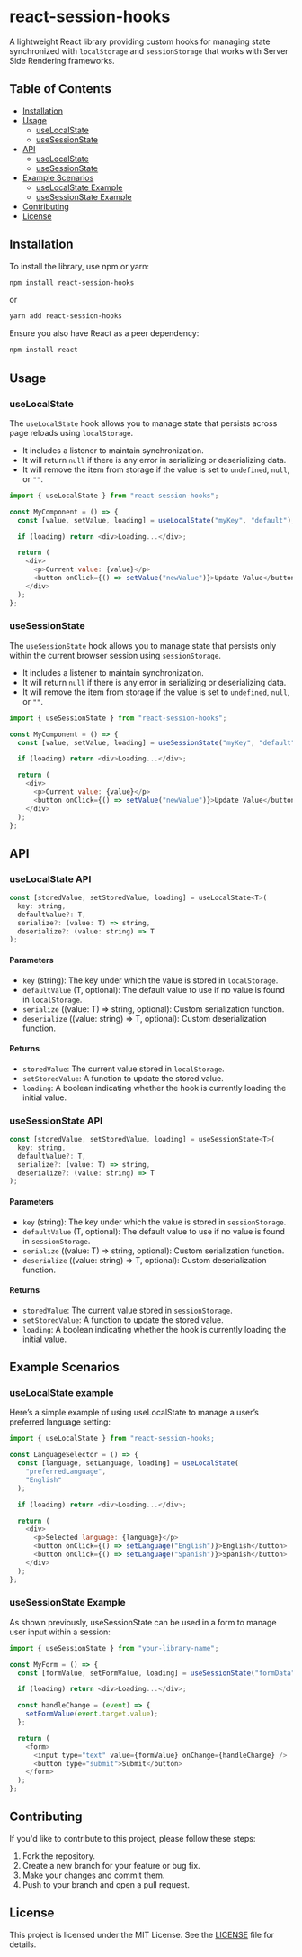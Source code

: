 # react-session-hooks

A lightweight React library providing custom hooks for managing state synchronized with `localStorage` and `sessionStorage` that works with Server Side Rendering frameworks.

## Table of Contents

- [Installation](#installation)
- [Usage](#usage)
  - [useLocalState](#useLocalState)
  - [useSessionState](#useSessionState)
- [API](#api)
  - [useLocalState](#useLocalState-api)
  - [useSessionState](#useSessionState-api)
- [Example Scenarios](#example-scenarios)
  - [useLocalState Example](#useLocalState-example)
  - [useSessionState Example](#useSessionState-example)
- [Contributing](#contributing)
- [License](#license)

## Installation

To install the library, use npm or yarn:

```bash
npm install react-session-hooks
```

or

```bash
yarn add react-session-hooks
```

Ensure you also have React as a peer dependency:

```bash
npm install react
```

## Usage

### useLocalState

The `useLocalState` hook allows you to manage state that persists across page reloads using `localStorage`.

- It includes a listener to maintain synchronization.
- It will return `null` if there is any error in serializing or deserializing data.
- It will remove the item from storage if the value is set to `undefined`, `null`, or `""`.

```javascript
import { useLocalState } from "react-session-hooks";

const MyComponent = () => {
  const [value, setValue, loading] = useLocalState("myKey", "default");

  if (loading) return <div>Loading...</div>;

  return (
    <div>
      <p>Current value: {value}</p>
      <button onClick={() => setValue("newValue")}>Update Value</button>
    </div>
  );
};
```

### useSessionState

The `useSessionState` hook allows you to manage state that persists only within the current browser session using `sessionStorage`.

- It includes a listener to maintain synchronization.
- It will return `null` if there is any error in serializing or deserializing data.
- It will remove the item from storage if the value is set to `undefined`, `null`, or `""`.

```javascript
import { useSessionState } from "react-session-hooks";

const MyComponent = () => {
  const [value, setValue, loading] = useSessionState("myKey", "default");

  if (loading) return <div>Loading...</div>;

  return (
    <div>
      <p>Current value: {value}</p>
      <button onClick={() => setValue("newValue")}>Update Value</button>
    </div>
  );
};
```

## API

### useLocalState API

```javascript
const [storedValue, setStoredValue, loading] = useLocalState<T>(
  key: string,
  defaultValue?: T,
  serialize?: (value: T) => string,
  deserialize?: (value: string) => T
);
```

#### Parameters

- `key` (string): The key under which the value is stored in `localStorage`.
- `defaultValue` (T, optional): The default value to use if no value is found in `localStorage`.
- `serialize` ((value: T) => string, optional): Custom serialization function.
- `deserialize` ((value: string) => T, optional): Custom deserialization function.

#### Returns

- `storedValue`: The current value stored in `localStorage`.
- `setStoredValue`: A function to update the stored value.
- `loading`: A boolean indicating whether the hook is currently loading the initial value.

### useSessionState API

```javascript
const [storedValue, setStoredValue, loading] = useSessionState<T>(
  key: string,
  defaultValue?: T,
  serialize?: (value: T) => string,
  deserialize?: (value: string) => T
);
```

#### Parameters

- `key` (string): The key under which the value is stored in `sessionStorage`.
- `defaultValue` (T, optional): The default value to use if no value is found in `sessionStorage`.
- `serialize` ((value: T) => string, optional): Custom serialization function.
- `deserialize` ((value: string) => T, optional): Custom deserialization function.

#### Returns

- `storedValue`: The current value stored in `sessionStorage`.
- `setStoredValue`: A function to update the stored value.
- `loading`: A boolean indicating whether the hook is currently loading the initial value.

## Example Scenarios

### useLocalState example

Here’s a simple example of using useLocalState to manage a user’s preferred language setting:

```javascript
import { useLocalState } from "react-session-hooks;

const LanguageSelector = () => {
  const [language, setLanguage, loading] = useLocalState(
    "preferredLanguage",
    "English"
  );

  if (loading) return <div>Loading...</div>;

  return (
    <div>
      <p>Selected language: {language}</p>
      <button onClick={() => setLanguage("English")}>English</button>
      <button onClick={() => setLanguage("Spanish")}>Spanish</button>
    </div>
  );
};
```

### useSessionState Example

As shown previously, useSessionState can be used in a form to manage user input within a session:

```javascript
import { useSessionState } from "your-library-name";

const MyForm = () => {
  const [formValue, setFormValue, loading] = useSessionState("formData", "");

  if (loading) return <div>Loading...</div>;

  const handleChange = (event) => {
    setFormValue(event.target.value);
  };

  return (
    <form>
      <input type="text" value={formValue} onChange={handleChange} />
      <button type="submit">Submit</button>
    </form>
  );
};
```

## Contributing

If you'd like to contribute to this project, please follow these steps:

1. Fork the repository.
2. Create a new branch for your feature or bug fix.
3. Make your changes and commit them.
4. Push to your branch and open a pull request.

## License

This project is licensed under the MIT License. See the [LICENSE](LICENSE) file for details.

